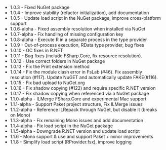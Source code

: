 * 1.0.3 - Fixed NuGet package
* 1.0.4 - Improve stability (refactor initialization), add documentation
* 1.0.5 - Update load script in the NuGet package, improve cross-platform support
* 1.0.6-alpha - Fixed assembly resolution when installed via NuGet
* 1.0.7-alpha - Fix handling of missing configuration key
* 1.0.8-alpha - Execute R in a separate process in the type provider
* 1.0.9 - Out-of-process execution, RData type provider, bug fixes
* 1.0.10 - GC fixes in R.NET
* 1.0.11 - Bug fixes (include FSharp.Core, fix resource resolution).
* 1.0.12 - Use correct folders in NuGet package
* 1.0.13 - Fix the Print extension method
* 1.0.14 - Fix the module clash error in FsLab (#46). Fix assembly resolution (#117). Update NuGET and automatically update FAKE(#116).
* 1.0.15 - Fix bad upload to NuGet.org
* 1.0.16 - Fix shadow copying (#122) and require specific R.NET version
* 1.0.17 - Fix shadow copying when referenced via a NuGet package
* 1.1.0-alpha - ILMerge FSharp.Core and experimental Mac support
* 1.1.1-alpha - Support Paket project structure, Fix ILMerge issues
* 1.1.2-alpha - Reference ILRepack through NuGet, but disable it (breaks on Mono)
* 1.1.3-alpha - Fix remaining Mono issues and add documentation
* 1.1.4-alpha - Fix load script in the NuGet package
* 1.1.5-alpha - Downgrade R.NET version and update load script
* 1.1.6 - Mono support & use and support Paket + minor improvements
* 1.1.8 - Simplify load script (RProvider.fsx), improve logging